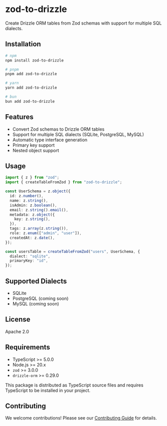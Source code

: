 # zod-to-drizzle

Create Drizzle ORM tables from Zod schemas with support for multiple SQL dialects.

## Installation

```bash
# npm
npm install zod-to-drizzle

# pnpm
pnpm add zod-to-drizzle

# yarn
yarn add zod-to-drizzle

# bun
bun add zod-to-drizzle
```

## Features

- Convert Zod schemas to Drizzle ORM tables
- Support for multiple SQL dialects (SQLite, PostgreSQL, MySQL)
- Automatic type interface generation
- Primary key support
- Nested object support

## Usage

```typescript
import { z } from "zod";
import { createTableFromZod } from "zod-to-drizzle";

const UserSchema = z.object({
  id: z.number(),
  name: z.string(),
  isAdmin: z.boolean(),
  email: z.string().email(),
  metadata: z.object({
    key: z.string(),
  }),
  tags: z.array(z.string()),
  role: z.enum(["admin", "user"]),
  createdAt: z.date(),
});

const usersTable = createTableFromZod("users", UserSchema, {
  dialect: "sqlite",
  primaryKey: "id",
});
```

## Supported Dialects

- SQLite
- PostgreSQL (coming soon)
- MySQL (coming soon)

## License

Apache 2.0

## Requirements

- TypeScript >= 5.0.0
- Node.js >= 20.x
- `zod` >= 3.0.0
- `drizzle-orm` >= 0.29.0

This package is distributed as TypeScript source files and requires TypeScript to be installed in your project.

## Contributing

We welcome contributions! Please see our [Contributing Guide](CONTRIBUTING.md) for details.
